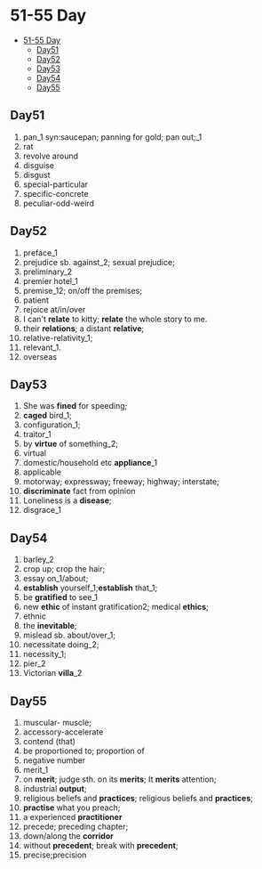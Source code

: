 # 51-55 Day

- [51-55 Day](#51-55-day)
  - [Day51](#day51)
  - [Day52](#day52)
  - [Day53](#day53)
  - [Day54](#day54)
  - [Day55](#day55)

## Day51

1. pan_1 syn:saucepan; panning for gold; pan out;_1
2. rat
3. revolve around
4. disguise
5. disgust
6. special-particular
7. specific-concrete
8. peculiar-odd-weird

## Day52

1. preface_1
2. prejudice sb. against_2; sexual prejudice;
3. preliminary_2
4. premier hotel_1
5. premise_12; on/off the premises;
6. patient
7. rejoice at/in/over
8. I can't **relate** to kitty; **relate** the  whole story to me.
9. their **relations**; a distant **relative**;
10. relative-relativity_1;
11. relevant_1.
12. overseas

## Day53

1. She was **fined** for speeding;
2. **caged** bird_1;
3. configuration_1;
4. traitor_1
5. by **virtue** of something_2;
6. virtual
7. domestic/household etc **appliance**_1
8. applicable
9. motorway; expressway; freeway; highway; interstate;
10. **discriminate** fact from opinion
11. Loneliness is a **disease**;
12. disgrace_1

## Day54

1. barley_2
2. crop up; crop the hair;
3. essay on_1/about;
4. **establish** yourself_1;**establish** that_1;
5. be **gratified** to see_1
6. new **ethic** of instant gratification2; medical **ethics**;
7. ethnic
8. the **inevitable**;
9. mislead sb. about/over_1;
10. necessitate doing_2;
11. necessity_1;
12. pier_2
13. Victorian **villa**_2

## Day55

1. muscular- muscle;
2. accessory-accelerate
3. contend (that)
4. be proportioned to; proportion of
5. negative number
6. merit_1
7. on **merit**; judge sth. on its **merits**; It **merits** attention;
8. industrial **output**;
9. religious beliefs and **practices**; religious beliefs and **practices**;
10. **practise** what you preach;
11. a experienced **practitioner**
12. precede; preceding chapter;
13. down/along the **corridor**
14. without **precedent**; break with **precedent**;
15. precise;precision
